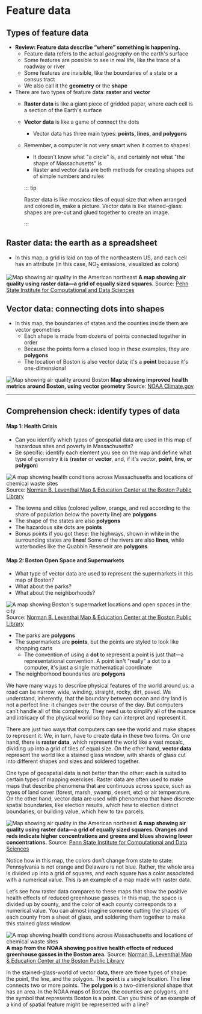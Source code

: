 # Feature data

## Types of feature data

* **Review: Feature data describe “where” something is happening.**
  * Feature data refers to the actual *geography* on the earth's surface
  * Some features are possible to see in real life, like the trace of a roadway or river
  * Some features are invisible, like the boundaries of a state or a census tract
  * We also call it the **geometry** or the **shape**
* There are two types of feature data: **raster** and **vector**
  * **Raster data** is like a giant piece of gridded paper, where each cell is a section of the Earth's surface
  * **Vector data**  is like a game of connect the dots
    * Vector data has three main types: **points, lines, and polygons**  
  * Remember, a computer is not very smart when it comes to shapes!
    * It doesn't know what "a circle" is, and certainly not what "the shape of Massachusetts" is
    * Raster and vector data are both methods for creating shapes out of simple numbers and rules

    ::: tip

    Raster data is like mosaics: tiles of equal size that when arranged and colored in, make a picture. Vector data is like stained-glass: shapes are pre-cut and glued together to create an image.

    :::

## Raster data: the earth as a spreadsheet

* In this map, a grid is laid on top of the northeastern US, and each cell has an attribute (in this case, NO<sub>2</sub> emissions, visualized as colors)

![Map showing air quality in the American northeast](./media/RasterMapExampleAirQuality.jpeg)
**A map showing air quality using raster data—a grid of equally sized squares.** Source: [Penn State Institute for Computational and Data Sciences](https://www.icds.psu.edu/air-quality-data-during-covid-19-may-help-improve-models-guide-interventions/)

## Vector data: connecting dots into shapes

* In this map, the boundaries of states and the counties inside them are vector geometries
  * Each shape is made from dozens of points connected together in order
  * Because the points form a closed loop in these examples, they are **polygons**
  * The location of Boston is also vector data; it's a **point** because it's one-dimensional

![Map showing air quality around Boston](./media/VectorMapExampleBostonDeathRates.png)
**Map showing improved health metrics around Boston, using vector geometry** Source: [NOAA Climate.gov](https://www.climate.gov/news-features/featured-images/boston%E2%80%99s-ambitious-climate-plan-could-save-hundreds-lives-and-billions)

---
## Comprehension check: identify types of data

#### Map 1: Health Crisis

* Can you identify which types of geospatial data are used in this map of hazardous sites and poverty in Massachusetts?
* Be specific: identify each element you see on the map and define what type of geometry it is (**raster** or **vector**, and, if it's vector, **point, line, or polygon**)

![A map showing health conditions across Massachusetts and locations of chemical waste sites](./media/MassHealthCrisisMap.jpeg)
Source: [Norman B. Leventhal Map & Education Center at the Boston Public Library](https://collections.leventhalmap.org/search/commonwealth:rr173g31r)

<hideable title = "Check your responses for 'Health Crisis'">

* The towns and cities (colored yellow, orange, and red according to the share of population below the poverty line) are **polygons**
* The shape of the states are also **polygons**
* The hazardous site dots are **points**
* Bonus points if you got these: the highways, shown in white in the surrounding states are **lines**! Some of the rivers are also **lines**, while waterbodies like the Quabbin Reservoir are **polygons**

</hideable>

#### Map 2: Boston Open Space and Supermarkets

* What type of vector data are used to represent the supermarkets in this map of Boston?
* What about the parks?
* What about the neighborhoods?

![A map showing Boston's supermarket locations and open spaces in the city](./media/BostonSupermarkets.jpeg)
Source: [Norman B. Leventhal Map & Education Center at the Boston Public Library](https://collections.leventhalmap.org/search/commonwealth:ht250c58r)

<hideable title="Check your responses for Boston Open Space and Supermarkets">

* The parks are **polygons**
* The supermarkets are **points**, but the points are styled to look like shopping carts
  * The convention of using a **dot** to represent a point is just that—a representational convention. A point isn't "really" a dot to a computer, it's just a single mathematical coordinate
* The neighborhood boundaries are **polygons**

</hideable>

<hideable Title = "Read the full text of this section">

We have many ways to describe physical features of the world around us: a road can be narrow, wide, winding, straight, rocky, dirt, paved. We understand, inherently, that the boundary between ocean and dry land is not a perfect line: it changes over the course of the day. But computers can’t handle all of this complexity. They need us to simplify all of the nuance and intricacy of the physical world so they can interpret and represent it.

There are just two ways that computers can see the world and make shapes to represent it. We, in turn, have to create data in these two forms. On one hand, there is **raster data**, which represent the world like a vast mosaic, dividing up into a grid of tiles of equal size. On the other hand, **vector data** represent the world like a stained glass window, with shards of glass cut into different shapes and sizes and soldered together.

One type of geospatial data is not better than the other: each is suited to certain types of mapping exercises. Raster data are often used to make maps that describe phenomena that are continuous across space, such as types of land cover (forest, marsh, swamp, desert, etc) or air temperature. On the other hand, vector data are used with phenomena that have discrete spatial boundaries, like election results, which hew to election district boundaries, or building value, which hew to tax parcels.

![Map showing air quality in the American northeast](./media/RasterMapExampleAirQuality.jpeg)
**A map showing air quality using raster data—a grid of equally sized squares. Oranges and reds indicate higher concentrations and greens and blues showing lower concentrations.** Source: [Penn State Institute for Computational and Data Sciences](https://www.icds.psu.edu/air-quality-data-during-covid-19-may-help-improve-models-guide-interventions/)


Notice how in this map, the colors don’t change from state to state: Pennsylvania is not orange and Delaware is not blue. Rather, the whole area is divided up into a grid of squares, and each square has a color associated with a numerical value. This is an example of a map made with raster data.

Let’s see how raster data compares to these maps that show the positive health effects of reduced greenhouse gasses. In this map, the space is divided up by county, and the color of each county corresponds to a numerical value. You can almost imagine someone cutting the shapes of each county from a sheet of glass, and soldering them together to make this stained glass window.  

![A map showing health conditions across Massachusetts and locations of chemical waste sites](./media/MassHealthCrisisMap.jpeg)
**A map from the NOAA showing positive health effects of reduced greenhouse gasses in the Boston area.** Source: [Norman B. Leventhal Map & Education Center at the Boston Public Library](https://collections.leventhalmap.org/search/commonwealth:rr173g31r)


In the stained-glass-world of vector data, there are three types of shape: the point, the line, and the polygon. The **point** is a single location. The **line** connects two or more points. The **polygon** is a two-dimensional shape that has an area. In the NOAA maps of Boston, the counties are polygons, and the symbol that represents Boston is a point. Can you think of an example of a kind of spatial feature might be represented with a line?

</hideable>

